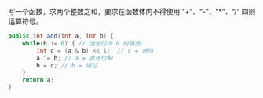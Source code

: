 写一个函数，求两个整数之和，要求在函数体内不得使用 “+”、“-”、“*”、“/” 四则运算符号。


```Java
public int add(int a, int b) {
    while(b != 0) { // 当进位为 0 时跳出
        int c = (a & b) << 1;  // c = 进位
        a ^= b; // a = 非进位和
        b = c; // b = 进位
    }
    return a;
}
```